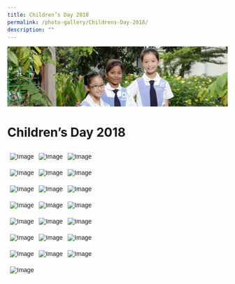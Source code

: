 ```yaml
---
title: Children’s Day 2018
permalink: /photo-gallery/Childrens-Day-2018/
description: ""
---
```

![](/images/banner-calendar.jpg)

Children’s Day 2018
===================

<style type="text/css">
.tg  {border-collapse:collapse;border-spacing:0;}
.tg td{border-color:black;border-style:solid;border-width:1px;font-family:Arial, sans-serif;font-size:14px;
  overflow:hidden;padding:10px 5px;word-break:normal;}
.tg th{border-color:black;border-style:solid;border-width:1px;font-family:Arial, sans-serif;font-size:14px;
  font-weight:normal;overflow:hidden;padding:10px 5px;word-break:normal;}
.tg .tg-8jgo{border-color:#ffffff;text-align:center;vertical-align:top}
</style>
<table class="tg">
<thead>
  <tr>
    <th class="tg-8jgo"><img src="https://stanthonyscanossianpri.moe.edu.sg/wp-content/uploads/2018/10/cdweb2018-25.jpg" alt="Image" width="199" height="133"></th>
    <th class="tg-8jgo"><img src="https://stanthonyscanossianpri.moe.edu.sg/wp-content/uploads/2018/10/cdweb2018-24.jpg" alt="Image" width="199" height="133"></th>
    <th class="tg-8jgo"><img src="https://stanthonyscanossianpri.moe.edu.sg/wp-content/uploads/2018/10/cdweb2018-23.jpg" alt="Image" width="100" height="149"></th>
  </tr>
</thead>
<tbody>
  <tr>
    <td class="tg-8jgo"><img src="https://stanthonyscanossianpri.moe.edu.sg/wp-content/uploads/2018/10/cdweb2018-21.jpg" alt="Image" width="100" height="149"></td>
    <td class="tg-8jgo"><img src="https://stanthonyscanossianpri.moe.edu.sg/wp-content/uploads/2018/10/cdweb2018-8.jpg" alt="Image" width="199" height="133"></td>
    <td class="tg-8jgo"><img src="https://stanthonyscanossianpri.moe.edu.sg/wp-content/uploads/2018/10/cdweb2018-6.jpg" alt="Image" width="100" height="149"></td>
  </tr>
  <tr>
    <td class="tg-8jgo"><img src="https://stanthonyscanossianpri.moe.edu.sg/wp-content/uploads/2018/10/cdweb2018-4.jpg" alt="Image" width="199" height="133"></td>
    <td class="tg-8jgo"><img src="https://stanthonyscanossianpri.moe.edu.sg/wp-content/uploads/2018/10/cdweb2018-5.jpg" alt="Image" width="199" height="133"></td>
    <td class="tg-8jgo"><img src="https://stanthonyscanossianpri.moe.edu.sg/wp-content/uploads/2018/10/cdweb2018-22.jpg" alt="Image" width="199" height="133"></td>
  </tr>
  <tr>
    <td class="tg-8jgo"><img src="https://stanthonyscanossianpri.moe.edu.sg/wp-content/uploads/2018/10/cdweb2018-20.jpg" alt="Image" width="199" height="133"></td>
    <td class="tg-8jgo"><img src="https://stanthonyscanossianpri.moe.edu.sg/wp-content/uploads/2018/10/cdweb2018-19.jpg" alt="Image" width="199" height="133"></td>
    <td class="tg-8jgo"><img src="https://stanthonyscanossianpri.moe.edu.sg/wp-content/uploads/2018/10/cdweb2018-18.jpg" alt="Image" width="100" height="149"></td>
  </tr>
  <tr>
    <td class="tg-8jgo"><img src="https://stanthonyscanossianpri.moe.edu.sg/wp-content/uploads/2018/10/cdweb2018-10.jpg" alt="Image" width="100" height="149"></td>
    <td class="tg-8jgo"><img src="https://stanthonyscanossianpri.moe.edu.sg/wp-content/uploads/2018/10/cdweb2018-17.jpg" alt="Image" width="199" height="133"></td>
    <td class="tg-8jgo"><img src="https://stanthonyscanossianpri.moe.edu.sg/wp-content/uploads/2018/10/cdweb2018-16.jpg" alt="Image" width="100" height="149"></td>
  </tr>
  <tr>
    <td class="tg-8jgo"><img src="https://stanthonyscanossianpri.moe.edu.sg/wp-content/uploads/2018/10/cdweb2018-15.jpg" alt="Image" width="199" height="133"></td>
    <td class="tg-8jgo"><img src="https://stanthonyscanossianpri.moe.edu.sg/wp-content/uploads/2018/10/cdweb2018-14.jpg" alt="Image" width="199" height="133"></td>
    <td class="tg-8jgo"><img src="https://stanthonyscanossianpri.moe.edu.sg/wp-content/uploads/2018/10/cdweb2018-12.jpg" alt="Image" width="199" height="133"></td>
  </tr>
  <tr>
    <td class="tg-8jgo"><img src="https://stanthonyscanossianpri.moe.edu.sg/wp-content/uploads/2018/10/cdweb2018-9.jpg" alt="Image" width="100" height="149"></td>
    <td class="tg-8jgo"><img src="https://stanthonyscanossianpri.moe.edu.sg/wp-content/uploads/2018/10/cdweb2018-7.jpg" alt="Image" width="100" height="149"></td>
    <td class="tg-8jgo"><img src="https://stanthonyscanossianpri.moe.edu.sg/wp-content/uploads/2018/10/cdweb2018-1.jpg" alt="Image" width="199" height="133"></td>
  </tr>
  <tr>
    <td class="tg-8jgo"><img src="https://stanthonyscanossianpri.moe.edu.sg/wp-content/uploads/2018/10/cdweb2018-3.jpg" alt="Image" width="199" height="133"></td>
    <td class="tg-8jgo"></td>
    <td class="tg-8jgo"></td>
  </tr>
</tbody>
</table>
